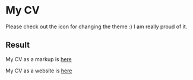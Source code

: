 # My CV

Please check out the icon for changing the theme :) I am really proud of it.

## Result
My CV as a markup is [here](https://mserykh.github.io/rsschool-cv/cv)

My CV as a website is [here](https://mserykh.github.io/rsschool-cv)

